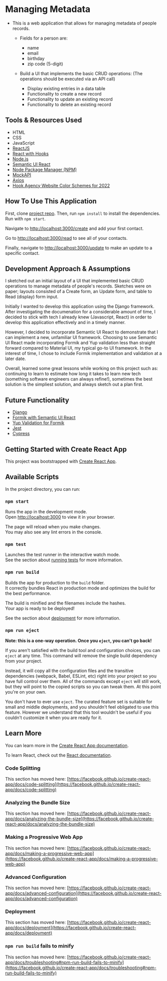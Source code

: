 # Managing Metadata

- This is a web application that allows for managing metadata of people records. 
  - Fields for a person are:
    - name
	- email
	- birthday
	- zip code (5-digit)

  - Build a UI that implements the basic CRUD operations: (The operations should be executed via an API call)
	- Display existing entries in a data table
	- Functionality to create a new record
	- Functionality to update an existing record
	- Functionality to delete an existing record

## Tools & Resources Used
* HTML	
* CSS	
* JavaScript
* [ReactJS](https://github.com/facebook/react)
* [React with Hooks](https://reactjs.org/docs/hooks-intro.html)
* [Node.js](https://nodejs.org/)
* [Semantic UI React](https://react.semantic-ui.com/)
* [Node Package Manager (NPM)](https://npmjs.com/)
* [MockAPI](https://mockapi.io/)
* [Axios](https://www.npmjs.com/package/axios)
* [Hook Agency Website Color Schemes for 2022](https://hookagency.com/blog/website-color-schemes/)

## How To Use This Application
First, clone [project repo](https://github.com/ashleyerffmeyer/managing-metadata). Then, run `npm install` to install the dependencies. Run with `npm start`. 

Navigate to [http://localhost:3000/create](http://localhost:3000/create) and add your first contact.

Go to [http://localhost:3000/read](http://localhost:3000/read) to see all of your contacts.

Finally, navigate to [http://localhost:3000/update](http://localhost:3000/update) to make an update to a specific contact.

## Development Approach & Assumptions
I sketched out an initial layout of a UI that implemented basic CRUD operations to manage metadata of people's records. Sketches were on paper; layouts consisted of a Create form, an Update form, and table to Read (display) form input.

Initially I wanted to develop this application using the Django framework. After investigating the documenation for a considerable amount of time, I decided to stick with tech I already knew (Javascript, React) in order to develop this application effectively and in a timely manner.

However, I decided to incorporate Semantic UI React to demonstrate that I can implement a new, unfamiliar UI framework. Choosing to use Semantic UI React made incorporating Formik and Yup validation less than straight forward compared to Material UI, my typical go-to UI framework. In the interest of time, I chose to include Formik implementation and validation at a later date.

Overall, learned some great lessons while working on this project such as: continuing to learn to estimate how long it takes to learn new tech (something software engineers can always refine!), sometimes the best solution is the simpliest solution, and always sketch out a plan first.

## Future Functionality
* [Django](https://www.djangoproject.com/)
* [Formik with Semantic UI React](https://formik.org/docs/3rd-party-bindings)
* [Yup Validation for Formik](https://formik.org/docs/guides/validation)
* [Jest](https://jestjs.io/)
* [Cypress](https://www.cypress.io/)

## Getting Started with Create React App

This project was bootstrapped with [Create React App](https://github.com/facebook/create-react-app).

## Available Scripts

In the project directory, you can run:

### `npm start`

Runs the app in the development mode.\
Open [http://localhost:3000](http://localhost:3000) to view it in your browser.

The page will reload when you make changes.\
You may also see any lint errors in the console.

### `npm test`

Launches the test runner in the interactive watch mode.\
See the section about [running tests](https://facebook.github.io/create-react-app/docs/running-tests) for more information.

### `npm run build`

Builds the app for production to the `build` folder.\
It correctly bundles React in production mode and optimizes the build for the best performance.

The build is minified and the filenames include the hashes.\
Your app is ready to be deployed!

See the section about [deployment](https://facebook.github.io/create-react-app/docs/deployment) for more information.

### `npm run eject`

**Note: this is a one-way operation. Once you `eject`, you can't go back!**

If you aren't satisfied with the build tool and configuration choices, you can `eject` at any time. This command will remove the single build dependency from your project.

Instead, it will copy all the configuration files and the transitive dependencies (webpack, Babel, ESLint, etc) right into your project so you have full control over them. All of the commands except `eject` will still work, but they will point to the copied scripts so you can tweak them. At this point you're on your own.

You don't have to ever use `eject`. The curated feature set is suitable for small and middle deployments, and you shouldn't feel obligated to use this feature. However we understand that this tool wouldn't be useful if you couldn't customize it when you are ready for it.

## Learn More

You can learn more in the [Create React App documentation](https://facebook.github.io/create-react-app/docs/getting-started).

To learn React, check out the [React documentation](https://reactjs.org/).

### Code Splitting

This section has moved here: [https://facebook.github.io/create-react-app/docs/code-splitting](https://facebook.github.io/create-react-app/docs/code-splitting)

### Analyzing the Bundle Size

This section has moved here: [https://facebook.github.io/create-react-app/docs/analyzing-the-bundle-size](https://facebook.github.io/create-react-app/docs/analyzing-the-bundle-size)

### Making a Progressive Web App

This section has moved here: [https://facebook.github.io/create-react-app/docs/making-a-progressive-web-app](https://facebook.github.io/create-react-app/docs/making-a-progressive-web-app)

### Advanced Configuration

This section has moved here: [https://facebook.github.io/create-react-app/docs/advanced-configuration](https://facebook.github.io/create-react-app/docs/advanced-configuration)

### Deployment

This section has moved here: [https://facebook.github.io/create-react-app/docs/deployment](https://facebook.github.io/create-react-app/docs/deployment)

### `npm run build` fails to minify

This section has moved here: [https://facebook.github.io/create-react-app/docs/troubleshooting#npm-run-build-fails-to-minify](https://facebook.github.io/create-react-app/docs/troubleshooting#npm-run-build-fails-to-minify)
